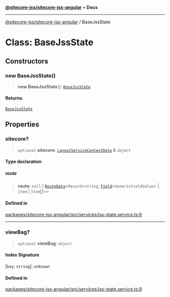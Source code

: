[**@sitecore-jss/sitecore-jss-angular**](../README.md) • **Docs**

***

[@sitecore-jss/sitecore-jss-angular](../README.md) / BaseJssState

# Class: BaseJssState

## Constructors

### new BaseJssState()

> **new BaseJssState**(): [`BaseJssState`](BaseJssState.md)

#### Returns

[`BaseJssState`](BaseJssState.md)

## Properties

### sitecore?

> `optional` **sitecore**: [`LayoutServiceContextData`](../interfaces/LayoutServiceContextData.md) & `object`

#### Type declaration

##### route

> **route**: `null` \| [`RouteData`](../interfaces/RouteData.md)\<`Record`\<`string`, [`Field`](../interfaces/Field.md)\<`GenericFieldValue`\> \| `Item` \| `Item`[]\>\>

#### Defined in

[packages/sitecore-jss-angular/src/services/jss-state.service.ts:6](https://github.com/Sitecore/jss/blob/f73438462e859a2e4056c173073deed1d51387b8/packages/sitecore-jss-angular/src/services/jss-state.service.ts#L6)

***

### viewBag?

> `optional` **viewBag**: `object`

#### Index Signature

 \[`key`: `string`\]: `unknown`

#### Defined in

[packages/sitecore-jss-angular/src/services/jss-state.service.ts:9](https://github.com/Sitecore/jss/blob/f73438462e859a2e4056c173073deed1d51387b8/packages/sitecore-jss-angular/src/services/jss-state.service.ts#L9)
